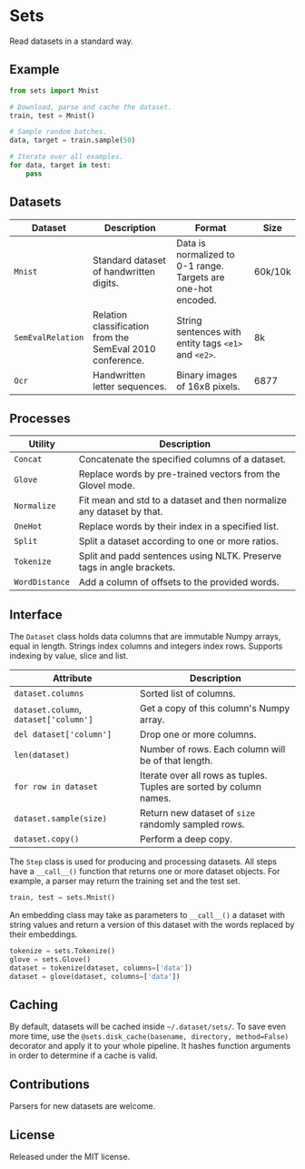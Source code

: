 Sets
====

Read datasets in a standard way.

Example
-------

```python
from sets import Mnist

# Download, parse and cache the dataset.
train, test = Mnist()

# Sample random batches.
data, target = train.sample(50)

# Iterate over all examples.
for data, target in test:
    pass
```

Datasets
--------

| Dataset | Description | Format | Size |
| ------- | ----------- | ------ | ---- |
| `Mnist` | Standard dataset of handwritten digits. | Data is normalized to 0-1 range. Targets are one-hot encoded. | 60k/10k |
| `SemEvalRelation` | Relation classification from the SemEval 2010 conference. | String sentences with entity tags `<e1>` and `<e2>`. | 8k |
| `Ocr` | Handwritten letter sequences. | Binary images of 16x8 pixels. | 6877 |

Processes
---------

| Utility | Description |
| ------- | ----------- |
| `Concat` | Concatenate the specified columns of a dataset. |
| `Glove` | Replace words by pre-trained vectors from the Glovel mode. |
| `Normalize` | Fit mean and std to a dataset and then normalize any dataset by that. |
| `OneHot` | Replace words by their index in a specified list. |
| `Split` | Split a dataset according to one or more ratios. |
| `Tokenize` | Split and padd sentences using NLTK. Preserve tags in angle brackets. |
| `WordDistance` | Add a column of offsets to the provided words. |

Interface
---------

The `Dataset` class holds data columns that are immutable Numpy arrays, equal
in length. Strings index columns and integers index rows. Supports indexing by
value, slice and list.

| Attribute | Description |
| --------- | ----------- |
| `dataset.columns` | Sorted list of columns. |
| `dataset.column`, `dataset['column']` | Get a copy of this column's Numpy array. |
| `del dataset['column']` | Drop one or more columns. |
| `len(dataset)` | Number of rows. Each column will be of that length. |
| `for row in dataset` | Iterate over all rows as tuples. Tuples are sorted by column names. |
| `dataset.sample(size)` | Return new dataset of `size` randomly sampled rows. |
| `dataset.copy()` | Perform a deep copy. |

The `Step` class is used for producing and processing datasets. All steps have
a `__call__()` function that returns one or more dataset objects. For example,
a parser may return the training set and the test set.

```python
train, test = sets.Mnist()
```

An embedding class may take as parameters to `__call__()` a dataset with string
values and return a version of this dataset with the words replaced by their
embeddings.

```python
tokenize = sets.Tokenize()
glove = sets.Glove()
dataset = tokenize(dataset, columns=['data'])
dataset = glove(dataset, columns=['data'])
```

Caching
-------

By default, datasets will be cached inside `~/.dataset/sets/`. To save even
more time, use the `@sets.disk_cache(basename, directory, method=False)`
decorator and apply it to your whole pipeline. It hashes function arguments in
order to determine if a cache is valid.

Contributions
-------------

Parsers for new datasets are welcome.

License
-------

Released under the MIT license.
